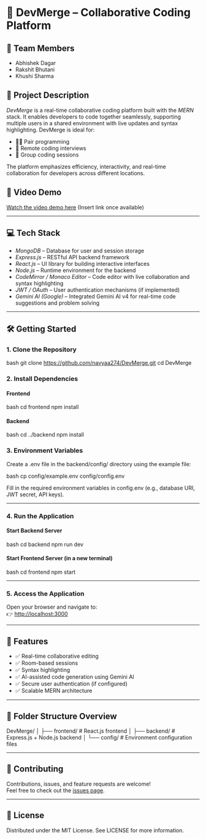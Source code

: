 # 🚀 DevMerge – Collaborative Coding Platform

## 👥 Team Members  
- Abhishek Dagar  
- Rakshit Bhutani  
- Khushi Sharma  

## 📝 Project Description  
*DevMerge* is a real-time collaborative coding platform built with the *MERN* stack. It enables developers to code together seamlessly, supporting multiple users in a shared environment with live updates and syntax highlighting. DevMerge is ideal for:

- 👨‍💻 Pair programming  
- 🎯 Remote coding interviews  
- 👥 Group coding sessions  

The platform emphasizes efficiency, interactivity, and real-time collaboration for developers across different locations.

## 🎥 Video Demo  
[Watch the video demo here](#) (Insert link once available)

---

## 💻 Tech Stack  

- *MongoDB* – Database for user and session storage  
- *Express.js* – RESTful API backend framework  
- *React.js* – UI library for building interactive interfaces  
- *Node.js* – Runtime environment for the backend  
- *CodeMirror / Monaco Editor* – Code editor with live collaboration and syntax highlighting  
- *JWT / OAuth* – User authentication mechanisms (if implemented)  
- *Gemini AI (Google)* – Integrated Gemini AI v4 for real-time code suggestions and problem solving  

---

## 🛠 Getting Started

### 1. Clone the Repository
bash
git clone https://github.com/navyaa274/DevMerge.git
cd DevMerge


### 2. Install Dependencies

#### Frontend
bash
cd frontend
npm install


#### Backend
bash
cd ../backend
npm install


### 3. Environment Variables

Create a .env file in the backend/config/ directory using the example file:

bash
cp config/example.env config/config.env


Fill in the required environment variables in config.env (e.g., database URI, JWT secret, API keys).

---

### 4. Run the Application

#### Start Backend Server
bash
cd backend
npm run dev


#### Start Frontend Server (in a new terminal)
bash
cd frontend
npm start


---

### 5. Access the Application

Open your browser and navigate to:  
👉 [http://localhost:3000](http://localhost:3000)

---

## 📌 Features

- ✅ Real-time collaborative editing  
- ✅ Room-based sessions  
- ✅ Syntax highlighting  
- ✅ AI-assisted code generation using Gemini AI  
- ✅ Secure user authentication (if configured)  
- ✅ Scalable MERN architecture  

---

## 📂 Folder Structure Overview


DevMerge/
│
├── frontend/          # React.js frontend
│
├── backend/           # Express.js + Node.js backend
│
└── config/            # Environment configuration files


---

## 🤝 Contributing

Contributions, issues, and feature requests are welcome!  
Feel free to check out the [issues page](https://github.com/navyaa274/DevMerge/issues).

---

## 📄 License

Distributed under the MIT License. See LICENSE for more information.
